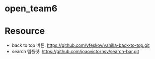 # open_team6


# Resource
- back to top 버튼: https://github.com/vfeskov/vanilla-back-to-top.git
- search 템플릿: https://github.com/joaovictornsv/search-bar.git

